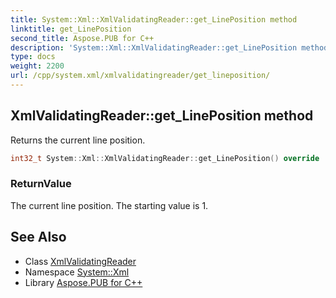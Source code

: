 ```yaml
---
title: System::Xml::XmlValidatingReader::get_LinePosition method
linktitle: get_LinePosition
second_title: Aspose.PUB for C++
description: 'System::Xml::XmlValidatingReader::get_LinePosition method. Returns the current line position in C++.'
type: docs
weight: 2200
url: /cpp/system.xml/xmlvalidatingreader/get_lineposition/
---
```

## XmlValidatingReader::get_LinePosition method


Returns the current line position.

```cpp
int32_t System::Xml::XmlValidatingReader::get_LinePosition() override
```


### ReturnValue

The current line position. The starting value is 1.

## See Also

* Class [XmlValidatingReader](../)
* Namespace [System::Xml](../../)
* Library [Aspose.PUB for C++](../../../)
